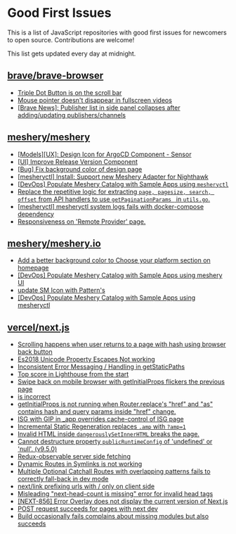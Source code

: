 # Good First Issues

This is a list of JavaScript repositories with good first issues for newcomers to open source. Contributions are welcome!

This list gets updated every day at midnight.

## [brave/brave-browser](https://github.com/brave/brave-browser)

- [Triple Dot Button is on the  scroll bar ](https://github.com/brave/brave-browser/issues/36298)
- [Mouse pointer doesn't disappear in fullscreen videos](https://github.com/brave/brave-browser/issues/17292)
- [[Brave News]: Publisher list in side panel collapses after adding/updating publishers/channels](https://github.com/brave/brave-browser/issues/36550)

## [meshery/meshery](https://github.com/meshery/meshery)

- [[Models][UX]: Design Icon for ArgoCD Component - Sensor](https://github.com/meshery/meshery/issues/10300)
- [[UI] Improve Release Version Component](https://github.com/meshery/meshery/issues/9569)
- [[Bug] Fix background color of design page](https://github.com/meshery/meshery/issues/10775)
- [[mesheryctl] Install: Support new Meshery Adapter for Nighthawk](https://github.com/meshery/meshery/issues/10371)
- [[DevOps] Populate Meshery Catalog with Sample Apps using `mesheryctl`](https://github.com/meshery/meshery/issues/10458)
- [Replace the repetitive logic for extracting `page, pagesize, search, offset` from API handlers to use  `getPaginationParams ` in `utils.go`.](https://github.com/meshery/meshery/issues/10825)
- [[mesheryctl] mesheryctl system logs fails with docker-compose dependency](https://github.com/meshery/meshery/issues/10777)
- [Responsiveness on 'Remote Provider' page.](https://github.com/meshery/meshery/issues/10743)

## [meshery/meshery.io](https://github.com/meshery/meshery.io)

- [Add a better background color to Choose your platform section on homepage](https://github.com/meshery/meshery.io/issues/1735)
- [[DevOps] Populate Meshery Catalog with Sample Apps using meshery UI](https://github.com/meshery/meshery.io/issues/1699)
- [update SM Icon with Pattern's](https://github.com/meshery/meshery.io/issues/1744)
- [[DevOps] Populate Meshery Catalog with Sample Apps using mesheryctl](https://github.com/meshery/meshery.io/issues/1650)

## [vercel/next.js](https://github.com/vercel/next.js)

- [Scrolling happens when user returns to a page with hash using browser back button](https://github.com/vercel/next.js/issues/13653)
- [Es2018 Unicode Property Escapes Not working](https://github.com/vercel/next.js/issues/19303)
- [Inconsistent Error Messaging / Handling in getStaticPaths](https://github.com/vercel/next.js/issues/41281)
- [Top score in Lighthouse from the start](https://github.com/vercel/next.js/issues/40418)
- [Swipe back on mobile browser with getInitialProps flickers the previous page](https://github.com/vercel/next.js/issues/10465)
- [<AppTree /> is incorrect](https://github.com/vercel/next.js/issues/9336)
- [getInitialProps is not running when Router.replace's "href" and "as" contains hash and query params inside "href" change.](https://github.com/vercel/next.js/issues/10900)
- [ISG with GIP in _app overrides cache-control of ISG page](https://github.com/vercel/next.js/issues/14244)
- [Incremental Static Regeneration replaces `.amp` with `?amp=1`](https://github.com/vercel/next.js/issues/14251)
- [Invalid HTML inside `dangerouslySetInnerHTML` breaks the page.](https://github.com/vercel/next.js/issues/14797)
- [Cannot destructure property `publicRuntimeConfig` of 'undefined' or 'null'. (v9.5.0)](https://github.com/vercel/next.js/issues/15568)
- [Redux-observable server side fetching](https://github.com/vercel/next.js/issues/15971)
- [Dynamic Routes in Symlinks is not working](https://github.com/vercel/next.js/issues/16660)
- [Multiple Optional Catchall Routes with overlapping patterns fails to correctly fall-back in dev mode](https://github.com/vercel/next.js/issues/17367)
- [next/link prefixing urls with / only on client side](https://github.com/vercel/next.js/issues/19922)
- [Misleading "next-head-count is missing" error for invalid head tags](https://github.com/vercel/next.js/issues/20924)
- [[NEXT-856] Error Overlay does not display the current version of Next.js](https://github.com/vercel/next.js/issues/47124)
- [POST request succeeds for pages with next dev](https://github.com/vercel/next.js/issues/38863)
- [Build occasionally fails complains about missing modules but also succeeds](https://github.com/vercel/next.js/issues/15874)

